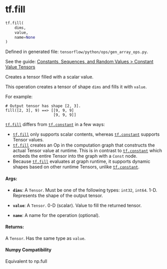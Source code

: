 <div itemscope itemtype="http://developers.google.com/ReferenceObject">
<meta itemprop="name" content="tf.fill" />
<meta itemprop="path" content="Stable" />
</div>

# tf.fill

``` python
tf.fill(
    dims,
    value,
    name=None
)
```



Defined in generated file: `tensorflow/python/ops/gen_array_ops.py`.

See the guide: [Constants, Sequences, and Random Values > Constant Value Tensors](../../../api_guides/python/constant_op.md#Constant_Value_Tensors)

Creates a tensor filled with a scalar value.

This operation creates a tensor of shape `dims` and fills it with `value`.

For example:

```
# Output tensor has shape [2, 3].
fill([2, 3], 9) ==> [[9, 9, 9]
                     [9, 9, 9]]
```

<a href="../tf/fill.md"><code>tf.fill</code></a> differs from <a href="../tf/constant.md"><code>tf.constant</code></a> in a few ways:

*   <a href="../tf/fill.md"><code>tf.fill</code></a> only supports scalar contents, whereas <a href="../tf/constant.md"><code>tf.constant</code></a> supports
    Tensor values.
*   <a href="../tf/fill.md"><code>tf.fill</code></a> creates an Op in the computation graph that constructs the actual
    Tensor value at runtime. This is in contrast to <a href="../tf/constant.md"><code>tf.constant</code></a> which embeds
    the entire Tensor into the graph with a `Const` node.
*   Because <a href="../tf/fill.md"><code>tf.fill</code></a> evaluates at graph runtime, it supports dynamic shapes
    based on other runtime Tensors, unlike <a href="../tf/constant.md"><code>tf.constant</code></a>.

#### Args:

* <b>`dims`</b>: A `Tensor`. Must be one of the following types: `int32`, `int64`.
    1-D. Represents the shape of the output tensor.
* <b>`value`</b>: A `Tensor`. 0-D (scalar). Value to fill the returned tensor.


* <b>`name`</b>: A name for the operation (optional).


#### Returns:

A `Tensor`. Has the same type as `value`.

#### Numpy Compatibility
Equivalent to np.full


